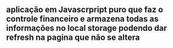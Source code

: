 ## aplicação em __Javascrpript__ puro que faz o controle financeiro e armazena todas as informações no local storage podendo dar refresh na pagina que não se altera